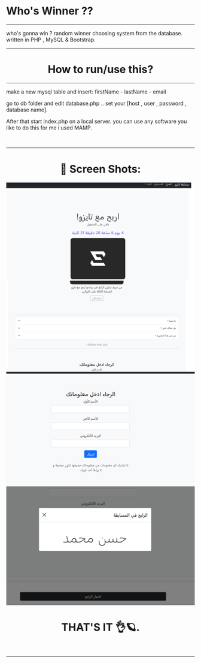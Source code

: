 # Who's Winner ??
<hr>
who's gonna win ? random winner choosing system from the database. written in PHP , MySQL &amp; Bootstrap.
<hr>
<h1 align="center">How to run/use this?</h1>
<hr>
<p>make a new mysql table and insert: firstName - lastName - email</p>
<p>go to db folder and edit database.php .. set your [host , user , password , database name].</p>
<p>After that start index.php on a local server. you can use any software you like to do this for me i used MAMP.</p>
<br>
<hr>
<h1 align="center">🎈 Screen Shots: </h1>
<img src="./screenshots/screenshot_1.png" align="center">
<br>
<img src="./screenshots/screenshot_2.png" align="center">
<br>
<img src="./screenshots/screenshot_3.png" align="center">
<br>
<img src="./screenshots/screenshot_4.png" align="center">
<br>
<h1 align="center">THAT'S IT 👌🪐.</h1> 
<br>
<hr>
<br>
